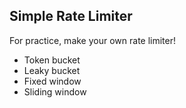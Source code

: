 ## Simple Rate Limiter

For practice, make your own rate limiter!
- Token bucket
- Leaky bucket
- Fixed window
- Sliding window
